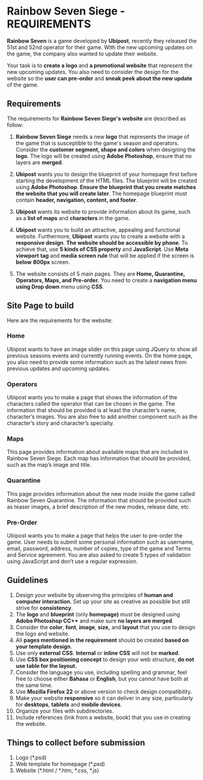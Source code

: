 # Rainbow Seven Siege - REQUIREMENTS

**Rainbow Seven** is a game developed by **Ubipost**, recently they released the 51st and 52nd operator for their game. With the new upcoming updates on the game, the company also wanted to update their website.

Your task is to **create a** **logo** and **a promotional website** that represent the new upcoming updates. You also need to consider the design for the website so the **user can pre-order** and **sneak peek about the new update** of the game.


## Requirements

The requirements for **Rainbow Seven Siege's** **website** are described as follow:

1. **Rainbow Seven Siege** needs a new **logo** that represents the image of the game that is susceptible to the game's season and operators. Consider the **customer segment, shape and colors** when designing the **logo**. The logo will be created using **Adobe Photoshop**, ensure that no layers are **merged**.

2. **Ubipost** wants you to design the blueprint of your homepage first before starting the development of the HTML files. The blueprint will be created using **Adobe Photoshop**. **Ensure the blueprint that you create matches the website that you will create later**. The homepage blueprint must contain **header, navigation, content, and footer**.

3. **Ubipost** wants its website to provide information about its game, such as a **list of maps** and **characters** in the game.

4. **Ubipost** wants you to build an attractive, appealing and functional website. Furthermore, **Ubipost** wants you to create a website with a **responsive design**. **The website should be accessible by phone**. To achieve that, use **5 kinds of CSS property** and **JavaScript**. Use **Meta** **viewport** **tag** and **media** **screen** **rule** that will be applied if the screen is **below** **800px** screen.

5. The website consists of 5 main pages. They are **Home, Quarantine, Operators, Maps, and Pre-order.** You need to create a **navigation menu using Drop down** menu using **CSS**.


## Site Page to build

Here are the requirements for the website: 

### Home

Ubipost wants to have an image slider on this page using JQuery to show all previous seasons events and currently running events. On the home page, you also need to provide some information such as the latest news from previous updates and upcoming updates.

### Operators

Ubipost wants you to make a page that shows the information of the characters called the operator that can be chosen in the game.  The information that should be provided is at least the character’s name, character’s images. You are also free to add another component such as the character’s story and character’s specialty. 

### Maps

This page provides information about available maps that are included in Rainbow Seven Siege. Each map has information that should be provided, such as the map’s image and title.

### Quarantine

This page provides information about the new mode inside the game called Rainbow Seven Quarantine. The information that should be provided such as teaser images, a brief description of the new modes, release date, etc.

### Pre-Order

Ubipost wants you to make a page that helps the user to pre-order the game. User needs to submit some personal information such as username, email, password, address, number of copies, type of the game and Terms and Service agreement. You are also asked to create 5 types of validation using JavaScript and don’t use a regular expression.


## Guidelines

1. Design your website by observing the principles of **human and computer interaction**. Set up your site as creative as possible but still strive for **consistency**.
2. The **logo** and **blueprint** (only **homepage)** must be designed using **Adobe Photoshop CC++** and make sure **no layers are merged**.
3. Consider the **color**, **font**, **image**, **size,** and **layout** that you use to design the logo and website.
4. All **pages mentioned in the requirement** should be created **based on your template design**.
5. Use only **external** **CSS**. **Internal** or **inline** **CSS** will not be **marked**.
6. Use **CSS box positioning concept** to design your web structure, **do not use table for the layout.**
7. Consider the language you use, including spelling and grammar, feel free to choose either **Bahasa** or **English**, but you cannot have both at the same time.
8. Use **Mozilla Firefox 22** or above version to check design compatibility.
9. Make your website **responsive** so it can deliver in any size, particularly for **desktops**, **tablets** and **mobile devices**.
10. Organize your files with subdirectories.
11. Include references (link from a website, book) that you use in creating the website.


## Things to collect before submission

1. Logo (*.psd)
2. Web template for homepage (*.psd)
3. Website (*.html / *.htm, *.css, *.js)